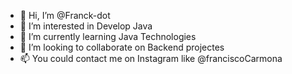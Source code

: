 - 👋 Hi, I’m @Franck-dot
- 👀 I’m interested in Develop Java
- 🌱 I’m currently learning Java Technologies
- 💞️ I’m looking to collaborate on Backend projectes
- 📫 You could contact me on Instagram like @franciscoCarmona
<!---
Franck-dot/Franck-dot is a ✨ special ✨ repository because its `README.md` (this file) appears on your GitHub profile.
You can click the Preview link to take a look at your changes.
--->
